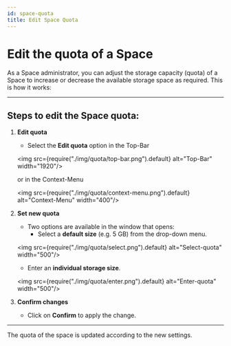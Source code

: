 ```yaml
---
id: space-quota
title: Edit Space Quota
---
```

# Edit the quota of a Space

As a Space administrator, you can adjust the storage capacity (quota) of a Space to increase or decrease the available storage space as required. This is how it works:

---

## Steps to edit the Space quota:

1. **Edit quota**  

   - Select the **Edit quota** option in the Top-Bar 
   
    <img src={require("./img/quota/top-bar.png").default} alt="Top-Bar" width="1920"/>
   
   or in the Context-Menu

    <img src={require("./img/quota/context-menu.png").default} alt="Context-Menu" width="400"/>


2. **Set new quota**  
   - Two options are available in the window that opens:
     - Select a **default size** (e.g. 5 GB) from the drop-down menu.

    <img src={require("./img/quota/select.png").default} alt="Select-quota" width="500"/>

     - Enter an **individual storage size**.

     <img src={require("./img/quota/enter.png").default} alt="Enter-quota" width="500"/>

3. **Confirm changes**  
   - Click on **Confirm** to apply the change.

---

The quota of the space is updated according to the new settings.


